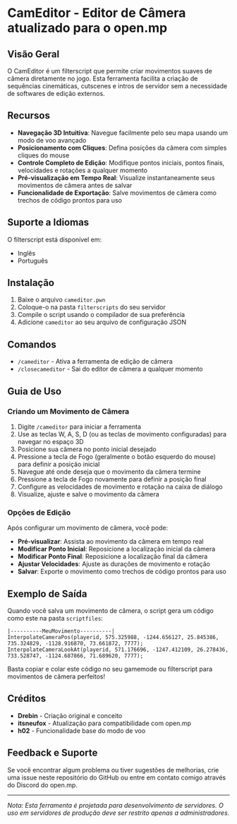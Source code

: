 # CamEditor - Editor de Câmera atualizado para o open.mp

## Visão Geral
O CamEditor é um filterscript que permite criar movimentos suaves de câmera diretamente no jogo. Esta ferramenta facilita a criação de sequências cinemáticas, cutscenes e intros de servidor sem a necessidade de softwares de edição externos.

## Recursos
- **Navegação 3D Intuitiva**: Navegue facilmente pelo seu mapa usando um modo de voo avançado
- **Posicionamento com Cliques**: Defina posições da câmera com simples cliques do mouse
- **Controle Completo de Edição**: Modifique pontos iniciais, pontos finais, velocidades e rotações a qualquer momento
- **Pré-visualização em Tempo Real**: Visualize instantaneamente seus movimentos de câmera antes de salvar
- **Funcionalidade de Exportação**: Salve movimentos de câmera como trechos de código prontos para uso

## Suporte a Idiomas
O filterscript está disponível em:
- Inglês
- Português

## Instalação
1. Baixe o arquivo `cameditor.pwn`
2. Coloque-o na pasta `filterscripts` do seu servidor
3. Compile o script usando o compilador de sua preferência
4. Adicione `cameditor` ao seu arquivo de configuração JSON

## Comandos
- `/cameditor` - Ativa a ferramenta de edição de câmera
- `/closecameditor` - Sai do editor de câmera a qualquer momento

## Guia de Uso

### Criando um Movimento de Câmera
1. Digite `/cameditor` para iniciar a ferramenta
2. Use as teclas W, A, S, D (ou as teclas de movimento configuradas) para navegar no espaço 3D
3. Posicione sua câmera no ponto inicial desejado
4. Pressione a tecla de Fogo (geralmente o botão esquerdo do mouse) para definir a posição inicial
5. Navegue até onde deseja que o movimento da câmera termine
6. Pressione a tecla de Fogo novamente para definir a posição final
7. Configure as velocidades de movimento e rotação na caixa de diálogo
8. Visualize, ajuste e salve o movimento da câmera

### Opções de Edição
Após configurar um movimento de câmera, você pode:
- **Pré-visualizar**: Assista ao movimento da câmera em tempo real
- **Modificar Ponto Inicial**: Reposicione a localização inicial da câmera
- **Modificar Ponto Final**: Reposicione a localização final da câmera
- **Ajustar Velocidades**: Ajuste as durações de movimento e rotação
- **Salvar**: Exporte o movimento como trechos de código prontos para uso

## Exemplo de Saída
Quando você salva um movimento de câmera, o script gera um código como este na pasta `scriptfiles`:

```pawn
|----------MeuMovimento----------|
InterpolateCameraPos(playerid, 575.325988, -1244.656127, 25.845386, 735.324829, -1128.916870, 73.661872, 7777);
InterpolateCameraLookAt(playerid, 571.176696, -1247.412109, 26.278436, 733.528747, -1124.687866, 71.689620, 7777);
```

Basta copiar e colar este código no seu gamemode ou filterscript para movimentos de câmera perfeitos!

## Créditos
- **Drebin** - Criação original e conceito
- **itsneufox** - Atualização para compatibilidade com open.mp
- **h02** - Funcionalidade base do modo de voo

## Feedback e Suporte
Se você encontrar algum problema ou tiver sugestões de melhorias, crie uma issue neste repositório do GitHub ou entre em contato comigo através do Discord do open.mp.

---

*Nota: Esta ferramenta é projetada para desenvolvimento de servidores. O uso em servidores de produção deve ser restrito apenas a administradores.*
